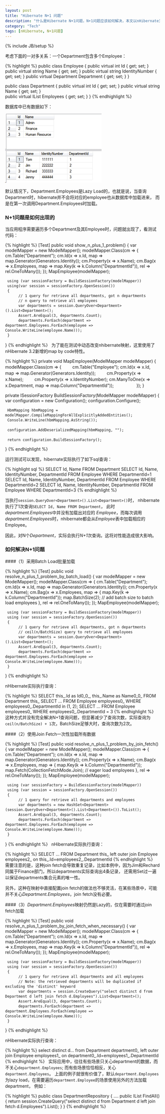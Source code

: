 ```yaml
---
layout: post
title: "Hibernate N+1 问题"
description: "什么是Hibernate N+1问题，N+1问题应该如何解决，本文以nHibernate为例说明。"
category: "Tech"
tags: [nHibernate, N+1问题]
---
```

{% include JB/setup %}

考虑下面的一对多关系：一个Department包含多个Employee：

{% highlight %}
public class Employee
{
	public virtual int Id { get; set; }
	public virtual string Name { get; set; }
	public virtual string IdentityNumber { get; set; }
	public virtual Department Department { get; set; }
}

public class Department
{
	public virtual int Id { get; set; }
	public virtual string Name { get; set; }     
	public virtual IList<Employee> Employees { get; set; }
}
{% endhighlight %}

数据库中已有数据如下：

![nhibernate_n_1_db_data](/assets/image/posts/nhibernate_n_1_db_data.jpg)

默认情况下，Department.Employees是Lazy Load的，也就是说，当查询Department时，hibernate并不会将对应的employee也从数据库中加载进来，
而是在第一次调用Department.Employees时加载。

### N+1问题是如何出现的

当应用程序需要遍历多个Department及其Employee时，问题就出现了，看测试代码：

{% highlight %}
[Test]
public void show_n_plus_1_problem()
{
     var modelMapper = new ModelMapper();
     modelMapper.Class<Department>(cm =>
     {
          cm.Table("Department");
          cm.Id(x => x.Id, map => map.Generator(Generators.Identity));
          cm.Property(x => x.Name);
          cm.Bag(x => x.Employees, map => map.Key(k => k.Column("DepartmentId")), rel => rel.OneToMany());
     });
     MapEmployee(modelMapper);

     using (var sessionFactory = BuildSessionFactory(modelMapper))
     using(var session = sessionFactory.OpenSession())
     {
          // 1 query for retrieve all departments, got n departments
          // n query to retrieve all employees
          var departments = session.QueryOver<Department>().List<Department>();
          Assert.AreEqual(3, departments.Count);
          departments.ForEach(department => department.Employees.ForEach(employee => Console.WriteLine(employee.Name)));
     }
}
{% endhighlight %}
 
为了能在测试中动态改变nhibernate映射，这里使用了nHibernate 3.2新增的map by code特性。

{% highlight %}
private void MapEmployee(ModelMapper modelMapper)
{
     modelMapper.Class<Employee>(cm =>
         {
          　　 cm.Table("Employee");
              cm.Id(x => x.Id, map => map.Generator(Generators.Identity));
          　　 cm.Property(x => x.Name);
          　　 cm.Property(x => x.IdentityNumber);
              cm.ManyToOne(x => x.Department, map => map.Column("DepartmentId"));
　　　　　});
}

private ISessionFactory BuildSessionFactory(ModelMapper modelMapper)
{
     var configuration = new Configuration();
     configuration.Configure();

     HbmMapping hbmMapping = modelMapper.CompileMappingForAllExplicitlyAddedEntities();
     Console.WriteLine(hbmMapping.AsString());

     configuration.AddDeserializedMapping(hbmMapping, "");

     return configuration.BuildSessionFactory();
}
{% endhighlight %}

运行测试可以发现，hibernate实际执行了如下sql查询：

{% highlight sql %}
SELECT Id, Name FROM Department
SELECT Id, Name, IdentityNumber, DepartmentId FROM Employee WHERE DepartmentId=1
SELECT Id, Name, IdentityNumber, DepartmentId FROM Employee WHERE DepartmentId=2
SELECT Id, Name, IdentityNumber, DepartmentId FROM Employee WHERE DepartmentId=3
{% endhighlight %}

当执行`session.QueryOver<Department>().List<Department>()`时， nhibernate执行了1次查询`SELECT Id, Name FROM Department`，
此时*department.Employees*中并没有加载出对应的 *Employee*，而每次调用*department.Employees*时，nhibernate都会从*Employee*表中加载相应的Employee。

因此，对N个*Department*，实际会执行*N+1*次查询。这将对性能造成很大影响。

### 如何解决N+1问题

####（1）采用Batch Load批量加载

{% highlight %}
[Test]
public void resolve_n_plus_1_problem_by_batch_load()
{
     var modelMapper = new ModelMapper();
     modelMapper.Class<Department>(cm =>
     {
          cm.Table("Department");
          cm.Id(x => x.Id, map => map.Generator(Generators.Identity));
          cm.Property(x => x.Name);
          cm.Bag(x => x.Employees, map =>
          {
               map.Key(k => k.Column("DepartmentId"));
               map.BatchSize(2); // add batch size to batch load employees
          }, rel => rel.OneToMany());
     });
     MapEmployee(modelMapper);

     using (var sessionFactory = BuildSessionFactory(modelMapper))
     using (var session = sessionFactory.OpenSession())
     {
          // 1 query for retrieve all departments, got n departments
          // ceil(n/BatchSize) query to retrieve all employees
          var departments = session.QueryOver<Department>().List<Department>();
          Assert.AreEqual(3, departments.Count);
          departments.ForEach(department => department.Employees.ForEach(employee => Console.WriteLine(employee.Name)));
     }
}
{% endhighlight %}

nHibernate实际执行查询：

{% highlight %}
SELECT this_.Id as Id0_0_, this_.Name as Name0_0_ FROM Department this_
SELECT ... FROM Employee employees0_ WHERE employees0_.DepartmentId in (1, 2);
SELECT ... FROM Employee employees0_ WHERE employees0_.DepartmentId = 3 
{% endhighlight %}
 
这种方式并没有完全解决N+1查询问题，但显著减少了查询次数，实际查询为`ceil(n/BatchSize) + 1`次，BatchSize足够大时，查询次数为2次。

####（2）使用Join Fetch一次性加载所有数据

{% highlight %}
[Test]
public void resolve_n_plus_1_problem_by_join_fetch()
{
     var modelMapper = new ModelMapper();
     modelMapper.Class<Department>(cm =>
     {
          cm.Table("Department");
          cm.Id(x => x.Id, map => map.Generator(Generators.Identity));
          cm.Property(x => x.Name);
          cm.Bag(x => x.Employees, map =>
          {
               map.Key(k => k.Column("DepartmentId"));
               map.Fetch(CollectionFetchMode.Join); // eager load employees
          }, rel => rel.OneToMany());
     });
     MapEmployee(modelMapper);

     using (var sessionFactory = BuildSessionFactory(modelMapper))
     using (var session = sessionFactory.OpenSession())
     {
          // 1 query for retrieve all departments and employees
          var departments = new HashSet<Department>(session.QueryOver<Department>().List<Department>()).ToList();
          Assert.AreEqual(3, departments.Count);
          departments.ForEach(department => department.Employees.ForEach(employee => Console.WriteLine(employee.Name)));
     }
}
{% endhighlight %}
 
nHibernate实际执行查询：

{% highlight %}
SELECT ... FROM Department this_ left outer join Employee employees2_ on this_.Id=employees2_.DepartmentId
{% endhighlight %}
 
需要注意的是，这种join fetch会导致重复记录，比如本例中，因为Jim和Rechard同属于Finance部门，所以departments实际查询出4条记录，
还需用Set过一遍以保证departments集合元素的唯一性。

另外，这种在映射中直接配置join fetch的做法也不够灵活，在某些场景中，可能并不关心*Department.Employees*，join fetch没有必要。

####（3）*Department.Employees*映射仍然是Lazy的，仅在需要时通过join fetch加载

{% highlight %}
[Test]
public void resolve_n_plus_1_problem_by_join_fetch_when_necessary()
{
     var modelMapper = new ModelMapper();
     modelMapper.Class<Department>(cm =>
     {
          cm.Table("Department");
          cm.Id(x => x.Id, map => map.Generator(Generators.Identity));
          cm.Property(x => x.Name);
          cm.Bag(x => x.Employees, map => map.Key(k => k.Column("DepartmentId")), rel => rel.OneToMany());
     });
     MapEmployee(modelMapper);

     using (var sessionFactory = BuildSessionFactory(modelMapper))
     using (var session = sessionFactory.OpenSession())
     {
          // 1 query for retrieve all departments and all employees
          // Note: the retrieved departments will be duplicated if excluding the 'distinct' keyword
          var departments = session.CreateQuery("select distinct d from Department d left join fetch d.Employees").List<Department>();
          Assert.AreEqual(3, departments.Count);
          departments.ForEach(department => department.Employees.ForEach(employee => Console.WriteLine(employee.Name)));
     }
}
{% endhighlight %}

nHibernate实际执行查询：

{% highlight %}
select distinct d... from Department department0_ left outer join Employee employees1_ on department0_.Id=employees1_.DepartmentId
{% endhighlight %}
 
实际应用中，往往有些场景只关心department的数据，而不关心`department.Employees`; 而有些场景恰恰相反，关心`department.Employees`。
上面的例子就很有价值了，默认`department.Employees`为lazy load，在需要遍历`department.Employee`的场景使用另外的方法加载department，
例如：

{% highlight %}
public class DepartmentRepository 
{
    ....
    public IList<Department> FindAll()
    {
        return session.CreateQuery("select distinct d from Department d left join fetch d.Employees").List<Department>();
    }
}
{% endhighlight %}
